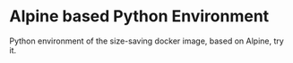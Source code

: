 # Alpine based Python Environment

Python environment of the size-saving docker image, based on Alpine, try it.
